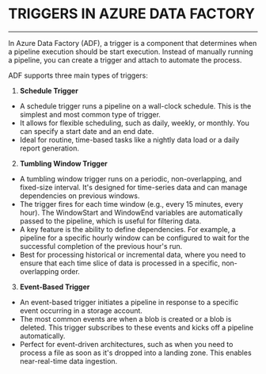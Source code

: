 # **TRIGGERS IN AZURE DATA FACTORY**
--------------------------------------------

In Azure Data Factory (ADF), a trigger is a component that determines when a pipeline execution should be 
start execution. Instead of manually running a pipeline, you can create a trigger and attach to automate the process.

ADF supports three main types of triggers:

1. **Schedule Trigger** 
- A schedule trigger runs a pipeline on a wall-clock schedule. This is the simplest and most common type of trigger.
- It allows for flexible scheduling, such as daily, weekly, or monthly. You can specify a start date and an end date.
- Ideal for routine, time-based tasks like a nightly data load or a daily report generation.

2. **Tumbling Window Trigger** 
- A tumbling window trigger runs on a periodic, non-overlapping, and fixed-size interval. It's designed for time-series 
  data and can manage dependencies on previous windows.
- The trigger fires for each time window (e.g., every 15 minutes, every hour). The WindowStart and WindowEnd variables 
  are automatically passed to the pipeline, which is useful for filtering data.
- A key feature is the ability to define dependencies. For example, a pipeline for a specific hourly window can be 
  configured to wait for the successful completion of the previous hour's run.
- Best for processing historical or incremental data, where you need to ensure that each time slice of data is 
  processed in a specific, non-overlapping order.

3. **Event-Based Trigger** 
- An event-based trigger initiates a pipeline in response to a specific event occurring in a storage account.
- The most common events are when a blob is created or a blob is deleted. This trigger subscribes to these events and
   kicks off a pipeline automatically.
- Perfect for event-driven architectures, such as when you need to process a file as soon as it's dropped into a 
  landing zone. This enables near-real-time data ingestion.


